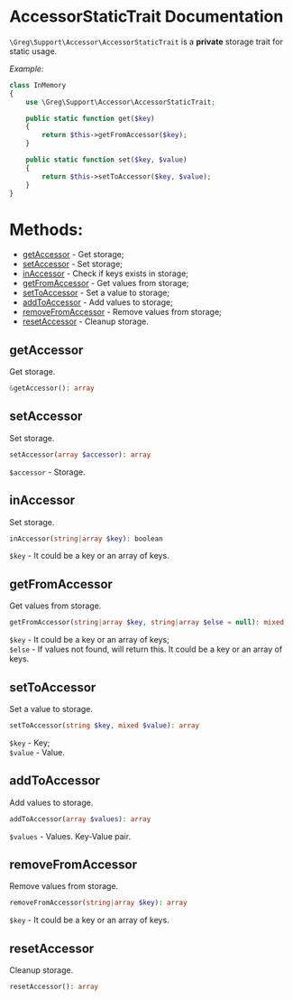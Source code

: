 # AccessorStaticTrait Documentation

`\Greg\Support\Accessor\AccessorStaticTrait` is a **private** storage trait for static usage.

_Example:_

```php
class InMemory
{
    use \Greg\Support\Accessor\AccessorStaticTrait;

    public static function get($key)
    {
        return $this->getFromAccessor($key);
    }

    public static function set($key, $value)
    {
        return $this->setToAccessor($key, $value);
    }
}
```

# Methods:

* [getAccessor](#getaccessor) - Get storage;
* [setAccessor](#setaccessor) - Set storage;
* [inAccessor](#inaccessor) - Check if keys exists in storage;
* [getFromAccessor](#getfromaccessor) - Get values from storage;
* [setToAccessor](#settoaccessor) - Set a value to storage;
* [addToAccessor](#addtoaccessor) - Add values to storage;
* [removeFromAccessor](#removefromaccessor) - Remove values from storage;
* [resetAccessor](#resetaccessor) - Cleanup storage.

## getAccessor

Get storage.

```php
&getAccessor(): array
```

## setAccessor

Set storage.

```php
setAccessor(array $accessor): array
```

`$accessor` - Storage.

## inAccessor

Set storage.

```php
inAccessor(string|array $key): boolean
```

`$key` - It could be a key or an array of keys.

## getFromAccessor

Get values from storage.

```php
getFromAccessor(string|array $key, string|array $else = null): mixed
```

`$key` - It could be a key or an array of keys;  
`$else` - If values not found, will return this. It could be a key or an array of keys.

## setToAccessor

Set a value to storage.

```php
setToAccessor(string $key, mixed $value): array
```

`$key` - Key;  
`$value` - Value.

## addToAccessor

Add values to storage.

```php
addToAccessor(array $values): array
```

`$values` - Values. Key-Value pair.

## removeFromAccessor

Remove values from storage.

```php
removeFromAccessor(string|array $key): array
```

`$key` - It could be a key or an array of keys.

## resetAccessor

Cleanup storage.

```php
resetAccessor(): array
```
